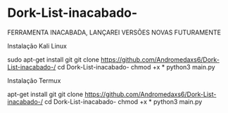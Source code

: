 # Dork-List-inacabado-
FERRAMENTA INACABADA, LANÇAREI VERSÕES NOVAS FUTURAMENTE


Instalação Kali Linux

sudo apt-get install git
git clone https://github.com/Andromedaxs6/Dork-List-inacabado-/
cd Dork-List-inacabado-
chmod +x *
python3 main.py



Instalação Termux

apt-get install git
git clone https://github.com/Andromedaxs6/Dork-List-inacabado-/
cd Dork-List-inacabado-
chmod +x *
python3 main.py
